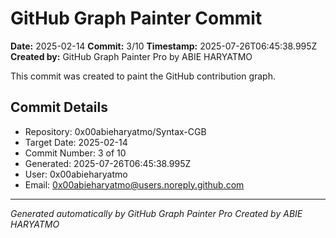 # GitHub Graph Painter Commit

**Date:** 2025-02-14
**Commit:** 3/10
**Timestamp:** 2025-07-26T06:45:38.995Z
**Created by:** GitHub Graph Painter Pro by ABIE HARYATMO

This commit was created to paint the GitHub contribution graph.

## Commit Details
- Repository: 0x00abieharyatmo/Syntax-CGB
- Target Date: 2025-02-14
- Commit Number: 3 of 10
- Generated: 2025-07-26T06:45:38.995Z
- User: 0x00abieharyatmo
- Email: 0x00abieharyatmo@users.noreply.github.com

---
*Generated automatically by GitHub Graph Painter Pro*
*Created by ABIE HARYATMO*

